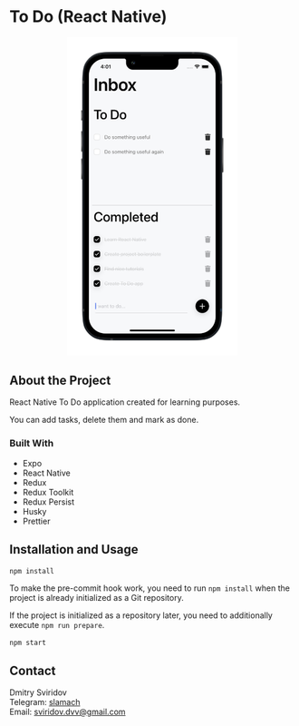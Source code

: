 # To Do (React Native)

<p align="center">
  <img src="doc/screenshot.png" width="300" alt="App Screenshot">
</p>

## About the Project
React Native To Do application created for learning purposes.

You can add tasks, delete them and mark as done.

### Built With
- Expo
- React Native
- Redux
- Redux Toolkit
- Redux Persist
- Husky
- Prettier

## Installation and Usage
```
npm install
```

To make the pre-commit hook work, you need to run `npm install` when the project is already initialized as a Git repository.

If the project is initialized as a repository later, you need to additionally execute `npm run prepare`.

```
npm start
```

## Contact
Dmitry Sviridov  
Telegram: [slamach](https://t.me/slamach)  
Email: sviridov.dvv@gmail.com
